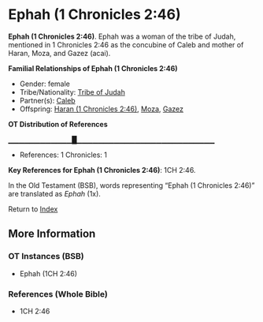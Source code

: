 # Ephah (1 Chronicles 2:46)
**Ephah (1 Chronicles 2:46)**. 
Ephah was a woman of the tribe of Judah, mentioned in 1 Chronicles 2:46 as the concubine of Caleb and mother of Haran, Moza, and Gazez (acai). 




**Familial Relationships of Ephah (1 Chronicles 2:46)**


* Gender: female
* Tribe/Nationality: [Tribe of Judah](../../../groups/md/acai/Judah.md)
* Partner(s): [Caleb](Caleb.2.md)
* Offspring: [Haran (1 Chronicles 2:46)](Haran.3.md), [Moza](Moza.md), [Gazez](Gazez.md)


**OT Distribution of References**

▁▁▁▁▁▁▁▁▁▁▁▁█▁▁▁▁▁▁▁▁▁▁▁▁▁▁▁▁▁▁▁▁▁▁▁▁▁▁
* References: 1 Chronicles: 1



**Key References for Ephah (1 Chronicles 2:46)**: 
1CH 2:46. 


In the Old Testament (BSB), words representing “Ephah (1 Chronicles 2:46)” are translated as 
*Ephah* (1x). 




Return to [Index](00-Index.md)

## More Information

### OT Instances (BSB)

* Ephah (1CH 2:46)



### References (Whole Bible)

* 1CH 2:46



